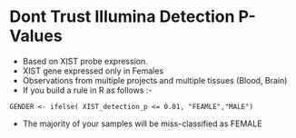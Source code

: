 Dont Trust Illumina Detection P-Values
========================================

- Based on XIST probe expression.
- XIST gene expressed only in Females
- Observations from multiple projects and multiple tissues (Blood, Brain)
- If you build a rule in R as follows :- 

```    
GENDER <- ifelse( XIST_detection_p <= 0.01, "FEAMLE","MALE")
```

- The majority of your samples will be miss-classified as FEMALE
